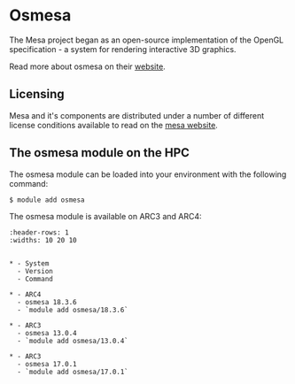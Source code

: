 # Osmesa

The Mesa project began as an open-source implementation of the OpenGL specification - a system for rendering interactive 3D graphics.



Read more about osmesa on their [website](http://www.mesa3d.org/).





## Licensing 

Mesa and it's components are distributed under a number of different license conditions available to read on the [mesa website](https://docs.mesa3d.org/license.html).



## The osmesa module on the HPC

The osmesa module can be loaded into your environment with the following command:

```bash
$ module add osmesa
```

The osmesa module is available on ARC3 and ARC4:

```{list-table}
:header-rows: 1
:widths: 10 20 10


* - System
  - Version
  - Command

* - ARC4
  - osmesa 18.3.6
  - `module add osmesa/18.3.6`

* - ARC3
  - osmesa 13.0.4
  - `module add osmesa/13.0.4`

* - ARC3
  - osmesa 17.0.1
  - `module add osmesa/17.0.1`

```